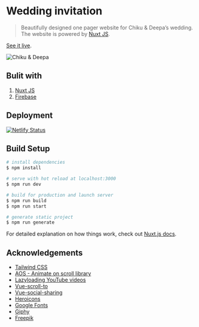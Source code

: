 # Wedding invitation
> Beautifully designed one pager website for Chiku & Deepa’s wedding. The website is powered by [Nuxt JS](https://nuxtjs.org/).

[See it live](https://chiku-deepa.co/).

![Chiku & Deepa](https://chiku-deepa.co/og-image.jpg "Chiku & Deepa")


## Bulit with
1. [Nuxt JS](https://nuxtjs.org/)
2. [Firebase](https://firebase.google.com/)

## Deployment
[![Netlify Status](https://api.netlify.com/api/v1/badges/12d91eea-eb1a-4202-aadb-9dbb7fc9227a/deploy-status)](https://app.netlify.com/sites/wedding-invitation-feb/deploys)



## Build Setup

```bash
# install dependencies
$ npm install

# serve with hot reload at localhost:3000
$ npm run dev

# build for production and launch server
$ npm run build
$ npm run start

# generate static project
$ npm run generate
```

For detailed explanation on how things work, check out [Nuxt.js docs](https://nuxtjs.org).



## Acknowledgements
* [Tailwind CSS](https://tailwindcss.com/)
* [AOS - Animate on scroll library](https://github.com/michalsnik/aos)
* [Lazyloading YouTube videos](https://github.com/andrewvasilchuk/vue-lazy-youtube-video)
* [Vue-scroll-to](https://github.com/rigor789/vue-scrollto)
* [Vue-social-sharing](https://github.com/nicolasbeauvais/vue-social-sharing)
* [Heroicons](https://heroicons.dev/)
* [Google Fonts](https://fonts.google.com/)
* [Giphy](https://giphy.com)
* [Freepik](https://www.freepik.com/)
